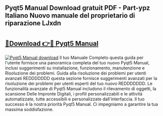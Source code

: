 ## Pyqt5 Manual Download gratuit PDF - Part-ypz Italiano Nuovo manuale del proprietario di riparazione LJxdn

# <h2><a href="http://df991c.blite.top/?on=Pyqt5+Manual">🔗Download 👉🔴 Pyqt5 Manual</a></h2>

[![Pyqt5 Manual download](https://i.imgur.com/lujVjoI.png)](http://df991c.blite.top/?on=Pyqt5+Manual)
Il tuo Manuale Completo questa guida per l'utente fornisce una panoramica completa del tuo nuovo Pyqt5 Manual, inclusi suggerimenti su installazione, funzionamento, manutenzione e Risoluzione dei problemi. Guida alla risoluzione dei problemi per utenti avanzati REDDDDDDD questa sezione fornisce suggerimenti avanzati per la risoluzione dei problemi per utenti esperti del tuo nuovo REDDDDDDD. Le funzionalità avanzate di Pyqt5 Manual includono il rilevamento di oggetti, la scansione Delle Impronte Digitali, i profili personalizzabili e le attività automatizzate, tutte accessibili e personalizzate dall'interfaccia. Il tuo successo è la nostra priorità Pyqt5 Manual. Ci impegniamo a garantire la tua massima soddisfazione.
